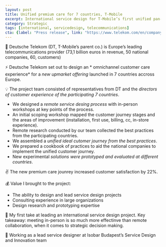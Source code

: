```yaml
---
layout: post
title: Unified premium care for 7 countries, T-Mobile
excerpt: International service design for T-Mobile’s first unified pan-european offering
category: Strategic
tags: [international, servicedesign, telecommunications]
cta: {label: "Press release", link: "https://www.telekom.com/en/company/details/magenta-one-europe-wide-363356"}
---
```


🏢 Deutsche Telekom (DT, T-Mobile’s parent co.) is Europe’s leading telecommunications provider (73,1 billion euros in revenue, 50 national companies, 60, customers) 

⚡ Deutsche Telekom set out to design an * omnichannel customer care experience* for a *new upmarket offering* launched in 7 countries accross Europe. 

💡 The project team consisted of representatives from DT and the *directors of customer experience of the participating 7 countries*.

- We designed a *remote service desing process* with in-person workshops at key points of the process.
- An initial scoping workshop mapped the customer journey stages and the areas of improvement (installation, first use, billing, cc, in-store experience).
- Remote research conducted by our team collected the best practices from the participating countries.
- We assembled a *unified ideal cutomer journey from the best practices*.
- We prepared a cookbook of practices to aid the national companies to implement the unified customer journey.
- New experimental *solutions were prototyped and evaluated at different countries*. 

✌️ The new premium care jounrey increased customer satisfaction by 22%. 

💰 Value I brought to the project:

- The ability to design and lead service design projects
- Consulting experience in large organizations
- Design research and prototyping expertise 

💙 My first take at leading an international service design project. Key takeaway: meeting in-person is so much more effectinve than remote collaboration, when it comes to strategic decision making. 

👥 Working as a lead service designer at Isobar Budapest’s Service Design and Innovation team